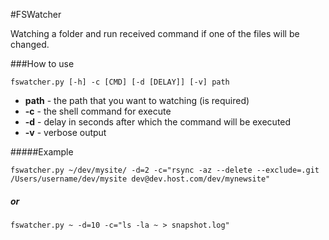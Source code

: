 #FSWatcher

Watching a folder and run received command if one of the files will be changed.

###How to use

```shell
fswatcher.py [-h] -c [CMD] [-d [DELAY]] [-v] path
```

* **path** - the path that you want to watching (is required)
* **-c** - the shell command for execute
* **-d** - delay in seconds after which the command will be executed
* **-v** - verbose output

#####Example
```shell
fswatcher.py ~/dev/mysite/ -d=2 -c="rsync -az --delete --exclude=.git /Users/username/dev/mysite dev@dev.host.com/dev/mynewsite"
```
##### or
```shell
fswatcher.py ~ -d=10 -c="ls -la ~ > snapshot.log"
```